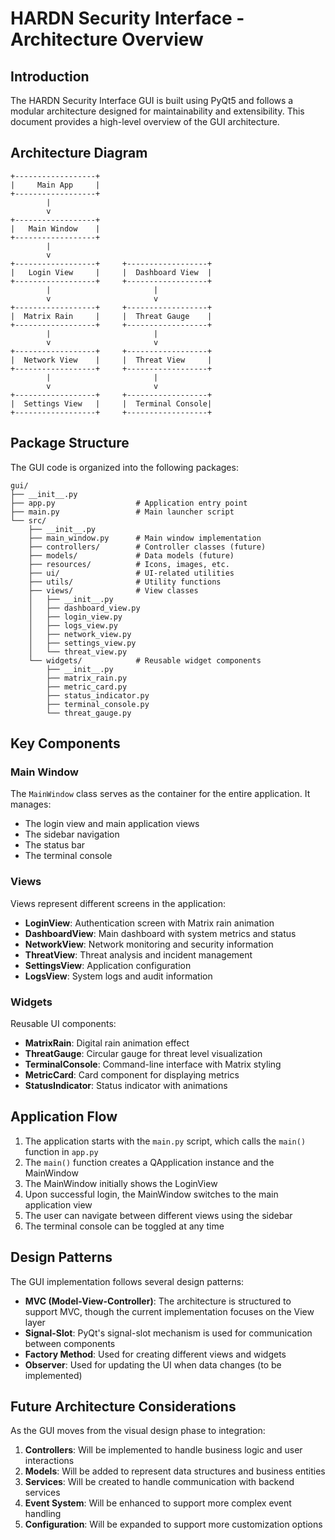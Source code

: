 # HARDN Security Interface - Architecture Overview

## Introduction

The HARDN Security Interface GUI is built using PyQt5 and follows a modular architecture designed for maintainability and extensibility. This document provides a high-level overview of the GUI architecture.

## Architecture Diagram

```
+------------------+
|     Main App     |
+------------------+
        |
        v
+------------------+
|   Main Window    |
+------------------+
        |
        v
+------------------+     +------------------+
|   Login View     |     |  Dashboard View  |
+------------------+     +------------------+
        |                       |
        v                       v
+------------------+     +------------------+
|  Matrix Rain     |     |  Threat Gauge    |
+------------------+     +------------------+
        |                       |
        v                       v
+------------------+     +------------------+
|  Network View    |     |  Threat View     |
+------------------+     +------------------+
        |                       |
        v                       v
+------------------+     +------------------+
|  Settings View   |     |  Terminal Console|
+------------------+     +------------------+
```

## Package Structure

The GUI code is organized into the following packages:

```
gui/
├── __init__.py
├── app.py                  # Application entry point
├── main.py                 # Main launcher script
└── src/
    ├── __init__.py
    ├── main_window.py      # Main window implementation
    ├── controllers/        # Controller classes (future)
    ├── models/             # Data models (future)
    ├── resources/          # Icons, images, etc.
    ├── ui/                 # UI-related utilities
    ├── utils/              # Utility functions
    ├── views/              # View classes
    │   ├── __init__.py
    │   ├── dashboard_view.py
    │   ├── login_view.py
    │   ├── logs_view.py
    │   ├── network_view.py
    │   ├── settings_view.py
    │   └── threat_view.py
    └── widgets/            # Reusable widget components
        ├── __init__.py
        ├── matrix_rain.py
        ├── metric_card.py
        ├── status_indicator.py
        ├── terminal_console.py
        └── threat_gauge.py
```

## Key Components

### Main Window

The `MainWindow` class serves as the container for the entire application. It manages:

- The login view and main application views
- The sidebar navigation
- The status bar
- The terminal console

### Views

Views represent different screens in the application:

- **LoginView**: Authentication screen with Matrix rain animation
- **DashboardView**: Main dashboard with system metrics and status
- **NetworkView**: Network monitoring and security information
- **ThreatView**: Threat analysis and incident management
- **SettingsView**: Application configuration
- **LogsView**: System logs and audit information

### Widgets

Reusable UI components:

- **MatrixRain**: Digital rain animation effect
- **ThreatGauge**: Circular gauge for threat level visualization
- **TerminalConsole**: Command-line interface with Matrix styling
- **MetricCard**: Card component for displaying metrics
- **StatusIndicator**: Status indicator with animations

## Application Flow

1. The application starts with the `main.py` script, which calls the `main()` function in `app.py`
2. The `main()` function creates a QApplication instance and the MainWindow
3. The MainWindow initially shows the LoginView
4. Upon successful login, the MainWindow switches to the main application view
5. The user can navigate between different views using the sidebar
6. The terminal console can be toggled at any time

## Design Patterns

The GUI implementation follows several design patterns:

- **MVC (Model-View-Controller)**: The architecture is structured to support MVC, though the current implementation focuses on the View layer
- **Signal-Slot**: PyQt's signal-slot mechanism is used for communication between components
- **Factory Method**: Used for creating different views and widgets
- **Observer**: Used for updating the UI when data changes (to be implemented)

## Future Architecture Considerations

As the GUI moves from the visual design phase to integration:

1. **Controllers**: Will be implemented to handle business logic and user interactions
2. **Models**: Will be added to represent data structures and business entities
3. **Services**: Will be created to handle communication with backend services
4. **Event System**: Will be enhanced to support more complex event handling
5. **Configuration**: Will be expanded to support more customization options 